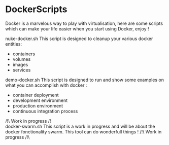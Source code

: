 # DockerScripts

Docker is a marvelous way to play with virtualisation, 
here are some scripts which can make your life easier 
when you start using Docker, enjoy !

nuke-docker.sh
This script is designed to cleanup your various docker entities:
- containers
- volumes
- images
- services

demo-docker.sh
This script is designed to run and show some examples on what you
can accomplish with docker :
- container deployment
- development environment
- production environment
- continuous integration process

/!\ Work in progress /!\
docker-swarm.sh
This script is a work in progress and will be about the docker 
fonctionality swarm. This tool can do wonderfull things ! 
/!\ Work in progress /!\